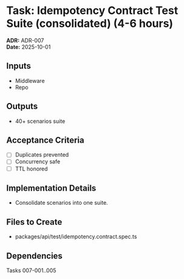 # Task: Idempotency Contract Test Suite (consolidated) (4-6 hours)
**ADR:** ADR-007  
**Date:** 2025-10-01

## Inputs
- Middleware
- Repo

## Outputs
- 40+ scenarios suite

## Acceptance Criteria
- [ ] Duplicates prevented
- [ ] Concurrency safe
- [ ] TTL honored

## Implementation Details
- Consolidate scenarios into one suite.

## Files to Create
- packages/api/test/idempotency.contract.spec.ts

## Dependencies
Tasks 007-001..005
